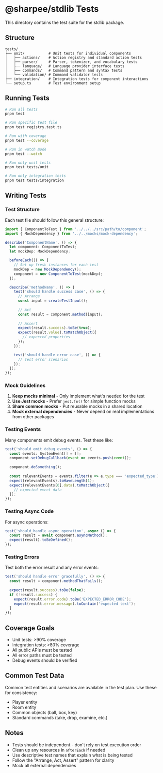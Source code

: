 # @sharpee/stdlib Tests

This directory contains the test suite for the stdlib package.

## Structure

```
tests/
├── unit/           # Unit tests for individual components
│   ├── actions/    # Action registry and standard action tests
│   ├── parser/     # Parser, tokenizer, and vocabulary tests
│   ├── language/   # Language provider interface tests
│   ├── commands/   # Command pattern and syntax tests
│   └── validation/ # Command validator tests
├── integration/    # Integration tests for component interactions
└── setup.ts        # Test environment setup
```

## Running Tests

```bash
# Run all tests
pnpm test

# Run specific test file
pnpm test registry.test.ts

# Run with coverage
pnpm test --coverage

# Run in watch mode
pnpm test --watch

# Run only unit tests
pnpm test tests/unit

# Run only integration tests
pnpm test tests/integration
```

## Writing Tests

### Test Structure

Each test file should follow this general structure:

```typescript
import { ComponentToTest } from '../../../src/path/to/component';
import { MockDependency } from '../../mocks/mock-dependency';

describe('ComponentName', () => {
  let component: ComponentToTest;
  let mockDep: MockDependency;

  beforeEach(() => {
    // Set up fresh instances for each test
    mockDep = new MockDependency();
    component = new ComponentToTest(mockDep);
  });

  describe('methodName', () => {
    test('should handle success case', () => {
      // Arrange
      const input = createTestInput();
      
      // Act
      const result = component.method(input);
      
      // Assert
      expect(result.success).toBe(true);
      expect(result.value).toMatchObject({
        // expected properties
      });
    });

    test('should handle error case', () => {
      // Test error scenarios
    });
  });
});
```

### Mock Guidelines

1. **Keep mocks minimal** - Only implement what's needed for the test
2. **Use Jest mocks** - Prefer `jest.fn()` for simple function mocks
3. **Share common mocks** - Put reusable mocks in a shared location
4. **Mock external dependencies** - Never depend on real implementations from other packages

### Testing Events

Many components emit debug events. Test these like:

```typescript
test('should emit debug events', () => {
  const events: SystemEvent[] = [];
  component.setDebugCallback(event => events.push(event));
  
  component.doSomething();
  
  const relevantEvents = events.filter(e => e.type === 'expected_type');
  expect(relevantEvents).toHaveLength(1);
  expect(relevantEvents[0].data).toMatchObject({
    // expected event data
  });
});
```

### Testing Async Code

For async operations:

```typescript
test('should handle async operation', async () => {
  const result = await component.asyncMethod();
  expect(result).toBeDefined();
});
```

### Testing Errors

Test both the error result and any error events:

```typescript
test('should handle error gracefully', () => {
  const result = component.methodThatFails();
  
  expect(result.success).toBe(false);
  if (!result.success) {
    expect(result.error.code).toBe('EXPECTED_ERROR_CODE');
    expect(result.error.message).toContain('expected text');
  }
});
```

## Coverage Goals

- Unit tests: >90% coverage
- Integration tests: >80% coverage
- All public APIs must be tested
- All error paths must be tested
- Debug events should be verified

## Common Test Data

Common test entities and scenarios are available in the test plan. Use these for consistency:

- Player entity
- Room entity
- Common objects (ball, box, key)
- Standard commands (take, drop, examine, etc.)

## Notes

- Tests should be independent - don't rely on test execution order
- Clean up any resources in `afterEach` if needed
- Use descriptive test names that explain what is being tested
- Follow the "Arrange, Act, Assert" pattern for clarity
- Mock all external dependencies

